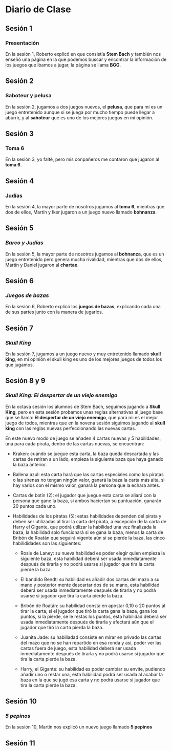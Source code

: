 # Diario de Clase

## Sesión 1
### Presentación

En la sesión 1, Roberto explicó en que consistía **Stem Bach** y también nos enseñó una página en la que podemos buscar y encontrar la información de los juegos que ibamos a jugar, la página se llama **BGG**.

## Sesión 2
### Saboteur y pelusa

En la sesión 2, jugamos a dos juegos nuevos, el **pelusa**, que para mí es un juego entretenido aunque si se juega por mucho tiempo puede llegar a aburrir, y al **saboteur** que es uno de los mejores juegos en mi opinión.

## Sesión 3
### Toma 6

En la sesión 3, yo falté, pero mis conpañeros me contaron que jugaron al **toma 6**.

## Sesión 4
### Judías 

En la sesión 4, la mayor parte de nosotros jugamos al **toma 6**, mientras que dos de ellos, Martín y Iker jugaron a un juego nuevo llamado **bohnanza**.

## Sesión 5
### *Barco y Judías*

En la sesión 5, la mayor parte de nosotros jugamos al **bohnanza**, que es un juego entretenido pero genera mucha rivalidad, mientras que dos de ellos, Martín y Daniel jugaron al **chartae**.

## Sesión 6
### *Juegos de bazas*

En la sesión 6, Roberto explicó los **juegos de bazas**, explicando cada una de sus partes junto con la manera de jugarlos.

## Sesión 7
### *Skull King*

En la sesión 7, jugamos a un juego nuevo y muy entretenido llamado **skull king**, en mi opinión el skull king es uno de los mejores juegos de todos los que jugamos.

## Sesión 8 y 9
### *Skull King: El despertar de un viejo enemigo*

En la octava sesión los alumnos de Stem Bach, seguimos jugando a **Skull King**, pero en esta sesión probamos unas reglas alternativas al juego base que se llama: **El despertar de un viejo enemigo**, que para mi es el mejor juego de todos, mientras que en la novena sesión siguimos jugando al **skull king** con las reglas nuevas perfeccionando las nuevas cartas.

En este nuevo modo de juego se añaden 4 cartas nuevas y 5 habilidades, una para cada pirata, dentro de las cartas nuevas, se encuentran:

- Kraken: cuando se juegue esta carta, la baza queda descartada y las cartas de retiran a un lado, empieza la siguiente baza que haya ganado la baza anterior.

- Ballena azul: esta carta hará que las cartas especiales como los piratas o las sirenas no tengan ningún valor, ganará la baza la carta más alta, si hay varios con el mismo valor, ganará la persona que la echara antes.

- Cartas de botín (2): el jugador que juegue esta carta se aliará con la persona que gane la baza, si ambos haciertan su puntuación, ganarán 20 puntos cada uno.

- Habilidades de los piratas (5): estas habilidades dependen del pirata y deben ser utilizadas al tirar la carta del pirata, a excepción de la carta de Harry el Gigante, que podrá utilizar la habilidad una vez finalizada la baza, la habilidad solo funcionará si se gana la baza, menos la carta de Bribón de Roatán que seguirá vigente aún si se pierde la baza, las cinco habilididades son las siguientes:
    
    - Rosie de Laney: su nueva habilidad es poder elegir quien empieza la siguiente baza, esta habilidad deberá ser usada inmediatamente después de tirarla y no podrá usarse si jugador que tira la carta pierde la baza.

    - El bandido Bendt: su habilidad es añadir dos cartas del mazo a su mano y posterior mente descartar dos de su mano, esta habilidad deberá ser usada inmediatamente después de tirarla y no podrá usarse si jugador que tira la carta pierde la baza.

    - Bribón de Roatán: su habilidad consta en apostar 0,10 o 20 puntos al tirar la carta, si el jugador que tiró la carta gana la baza, gana los puntos, si la pierde, se le restas los puntos, esta habilidad deberá ser usada inmediatamente después de tirarla y afectará aún que el jugador que tiró la carta pierda la baza.

    - Juanita Jade: su habiliadad consiste en mirar en privado las cartas del mazo que no se han repartido en esa ronda y así, poder ver las cartas fuera de juego, esta habilidad deberá ser usada inmediatamente después de tirarla y no podrá usarse si jugador que tira la carta pierde la baza.

    - Harry, el Gigante: su habilidad es poder cambiar su envite, pudiendo añadir uno o restar una, esta habilidad podrá ser usada al acabar la baza en la que se jugó esa carta y  no podrá usarse si jugador que tira la carta pierde la baza.

## Sesión 10
### *5 pepinos*

En la sesión 10, Martín nos explicó un nuevo juego llamado **5 pepinos**

## Sesión 11
### 
